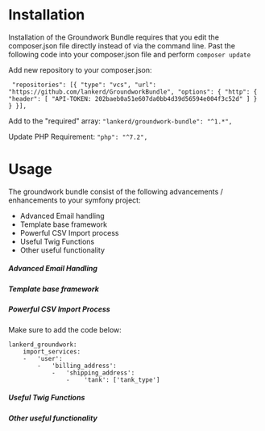 # Installation
Installation of the Groundwork Bundle requires that you edit the composer.json file directly instead of via the command line. Past the following code into your composer.json file and perform `composer update`

Add new repository to your composer.json:

`
"repositories": [{
    "type": "vcs",
    "url": "https://github.com/lankerd/GroundworkBundle",
    "options": {
        "http": {
            "header": [
                "API-TOKEN: 202baeb0a51e607da0bb4d39d56594e004f3c52d"
            ]
        }
    }
}],`

Add to the "required" array:
`"lankerd/groundwork-bundle": "^1.*",`  

Update PHP Requirement:
`"php": "^7.2",`

# Usage
The groundwork bundle consist of the following advancements / enhancements to your symfony project:
* Advanced Email handling
* Template base framework
* Powerful CSV Import process
* Useful Twig Functions
* Other useful functionality

##### Advanced Email Handling

##### Template base framework

##### Powerful CSV Import Process
Make sure to add the code below:

    lankerd_groundwork:
        import_services:
        -   'user':
            -   'billing_address':
                -   'shipping_address':
                    -    'tank': ['tank_type']

##### Useful Twig Functions

##### Other useful functionality